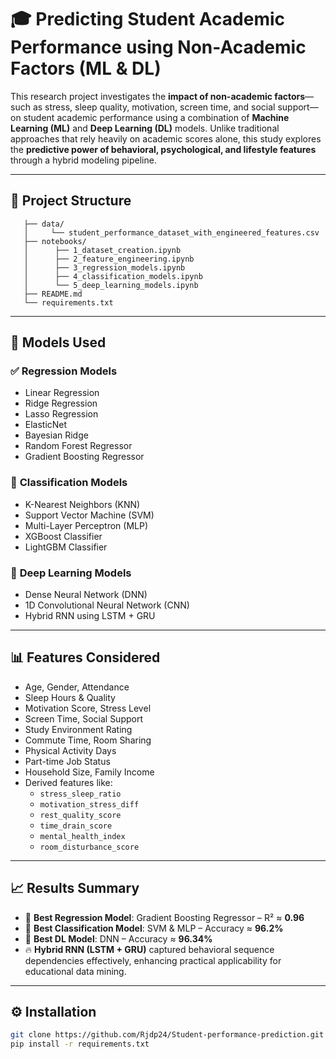 # 🎓 Predicting Student Academic Performance using Non-Academic Factors (ML & DL)

This research project investigates the **impact of non-academic factors**—such as stress, sleep quality, motivation, screen time, and social support—on student academic performance using a combination of **Machine Learning (ML)** and **Deep Learning (DL)** models. Unlike traditional approaches that rely heavily on academic scores alone, this study explores the **predictive power of behavioral, psychological, and lifestyle features** through a hybrid modeling pipeline.

---

## 📁 Project Structure
```
   ├── data/ 
   │     └── student_performance_dataset_with_engineered_features.csv
   ├── notebooks/
   │      ├── 1_dataset_creation.ipynb
   │      ├── 2_feature_engineering.ipynb
   │      ├── 3_regression_models.ipynb
   │      ├── 4_classification_models.ipynb
   │      └── 5_deep_learning_models.ipynb
   ├── README.md
   └── requirements.txt
```

---

## 🧠 Models Used

### ✅ **Regression Models**
- Linear Regression
- Ridge Regression
- Lasso Regression
- ElasticNet
- Bayesian Ridge
- Random Forest Regressor
- Gradient Boosting Regressor

### 🧪 **Classification Models**
- K-Nearest Neighbors (KNN)
- Support Vector Machine (SVM)
- Multi-Layer Perceptron (MLP)
- XGBoost Classifier
- LightGBM Classifier

### 🤖 **Deep Learning Models**
- Dense Neural Network (DNN)
- 1D Convolutional Neural Network (CNN)
- Hybrid RNN using LSTM + GRU

---

## 📊 Features Considered

- Age, Gender, Attendance
- Sleep Hours & Quality
- Motivation Score, Stress Level
- Screen Time, Social Support
- Study Environment Rating
- Commute Time, Room Sharing
- Physical Activity Days
- Part-time Job Status
- Household Size, Family Income
- Derived features like:
  - `stress_sleep_ratio`
  - `motivation_stress_diff`
  - `rest_quality_score`
  - `time_drain_score`
  - `mental_health_index`
  - `room_disturbance_score`

---

## 📈 Results Summary

- 📌 **Best Regression Model**: Gradient Boosting Regressor – R² ≈ **0.96**
- 📌 **Best Classification Model**: SVM & MLP – Accuracy ≈ **96.2%**
- 📌 **Best DL Model**: DNN – Accuracy ≈ **96.34%**
- 🔥 **Hybrid RNN (LSTM + GRU)** captured behavioral sequence dependencies effectively, enhancing practical applicability for educational data mining.

---

## ⚙️ Installation

```bash
git clone https://github.com/Rjdp24/Student-performance-prediction.git
pip install -r requirements.txt
